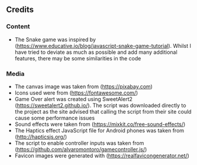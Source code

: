 ## Credits

### Content
* The Snake game was inspired by (https://www.educative.io/blog/javascript-snake-game-tutorial). 
Whilst I have tried to deviate as much as possible and add many additional features, there may be some similarities in the code


### Media
* The canvas image was taken from (https://pixabay.com)
* Icons used were from (https://fontawesome.com/)
* Game Over alert was created using SweetAlert2 (https://sweetalert2.github.io/). The script was downloaded directly to the project as the site advised that calling the script from their site could cause some performance issues
* Sound effects were taken from (https://mixkit.co/free-sound-effects/)
* The Haptics effect JavaScript file for Android phones was taken from (http://hapticsjs.org/)
* The script to enable controller inputs was taken from (https://github.com/alvaromontoro/gamecontroller.js/)
* Favicon images were generated with (https://realfavicongenerator.net/)